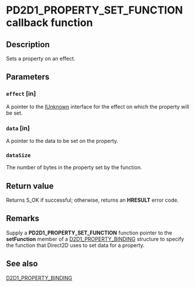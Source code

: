 # PD2D1_PROPERTY_SET_FUNCTION callback function

## Description

Sets a property on an effect.

## Parameters

### `effect` [in]

A pointer to the [IUnknown](https://learn.microsoft.com/windows/desktop/api/unknwn/nn-unknwn-iunknown) interface for the effect on which the property will be set.

### `data` [in]

A pointer to the data to be set on the property.

### `dataSize`

The number of bytes in the property set by the function.

## Return value

Returns S_OK if successful; otherwise, returns an **HRESULT** error code.

## Remarks

Supply a **PD2D1_PROPERTY_SET_FUNCTION** function pointer to the **setFunction** member of a [D2D1_PROPERTY_BINDING](https://learn.microsoft.com/windows/desktop/api/d2d1effectauthor/ns-d2d1effectauthor-d2d1_property_binding) structure to specify the function that Direct2D uses to set data for a property.

## See also

[D2D1_PROPERTY_BINDING](https://learn.microsoft.com/windows/desktop/api/d2d1effectauthor/ns-d2d1effectauthor-d2d1_property_binding)
